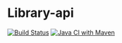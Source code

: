# Library-api

[![Build Status](https://travis-ci.com/Norbertoooo/library-api.svg?branch=master)](https://travis-ci.com/Norbertoooo/library-api)
[![Java CI with Maven](https://github.com/Norbertoooo/library-api/actions/workflows/maven.yml/badge.svg)](https://github.com/Norbertoooo/library-api/actions/workflows/maven.yml)

